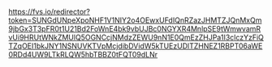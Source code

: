 https://fvs.io/redirector?token=SUNGdUNpeXpoNHF1V1NIY2o4OEwxUFdIQnRZazJHMTZJQnMxQm9jbGx3T3pFR0t1U21Bd2FoWnE4bk9vbUJBc0NGYXR4MnlpSE9tWmwvamRvUi9HRUtWNkZMUlQ5OGNCcjNMdzZEWU9nN1E0QmEzZHJPa1I3clczYzFiQTZqOEI1bkJNY1NSNUVKTVpMcjdibDVidW5kTUEzUDlTZHNEZ1RBPT06aWE0RDd4UW9LTkRLQW5hbTBBZ0tFQT09dLNr
